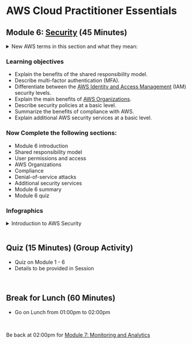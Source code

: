 # AWS Cloud Practitioner Essentials

## Module 6: [Security](https://www.mindmeister.com/map/2768000010) (45 Minutes)

<details class="faq box"><summary>New AWS terms in this section and what they mean:</summary>
<p>

| Term | Category | Alias | What it Does |
| --- | --- | --- | --- | 
| Amazon Identity and Access Management | Identity | IAM | Identity Management Service | 
| Amazon Organizations | Identity | | Managing Amazon Accounts |
| Amazon Artifact | Compliance | | Compliance Reports and Agreements |
| Amazon Shield Standard |  Network | | Free DDos protection service | 
| Amazon Shield Advanced | Network | | Not Free DDos protection service |
| Amazon Key Management Service | | Encryption and Secrets | Cryptographic key management service | 
| Amazon Web Application Firewall | Network |  WAF | Web Application Firewall to monitor HTTP and HTTPS requests | 
| Amazon Inspector | Detection and Investigation | | Vulnerability Scanner |
| Amazon GuardDuty | Detection and Investigation | | Threat Detection Service |

</p>
</details>

### Learning objectives
* Explain the benefits of the shared responsibility model.
* Describe multi-factor authentication (MFA).
* Differentiate between the [AWS Identity and Access Management](https://aws.amazon.com/iam/) (IAM) security levels.
* Explain the main benefits of [AWS Organizations](https://aws.amazon.com/organizations/).
* Describe security policies at a basic level.
* Summarize the benefits of compliance with AWS.
* Explain additional AWS security services at a basic level.

### Now Complete the following sections:
* Module 6 introduction
* Shared responsibility model
* User permissions and access
* AWS Organizations
* Compliance
* Denial-of-service attacks
* Additional security services
* Module 6 summary
* Module 6 quiz

### Infographics 
<details class="faq box"><summary>Introduction to AWS Security</summary>
<p>

![image](https://user-images.githubusercontent.com/18049790/228769420-67566625-0e59-46d7-a85a-aaec5c63fe16.png)

</p>
</details>
<br>

## Quiz (15 Minutes) (Group Activity)
* Quiz on Module 1 - 6
* Details to be provided in Session
<br>

## Break for Lunch (60 Minutes)
* Go on Lunch from 01:00pm to 02:00pm
<br>

Be back at 02:00pm for [Module 7: Monitoring and Analytics](https://github.com/jamesbuckett/aws-cloud-practitioner-essentials/blob/main/05-fifth-time-block.md)